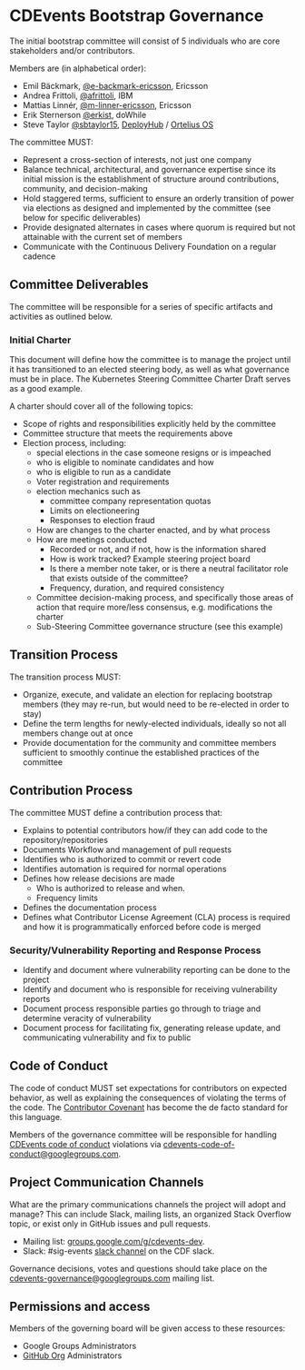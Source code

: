 # CDEvents Bootstrap Governance

The initial bootstrap committee will consist of 5 individuals who are core stakeholders and/or contributors.

Members are (in alphabetical order):

* Emil Bäckmark, [@e-backmark-ericsson](https://github.com/e-backmark-ericsson), Ericsson
* Andrea Frittoli, [@afrittoli](https://github.com/afrittoli), IBM
* Mattias Linnér, [@m-linner-ericsson](https://github.com/m-linner-ericsson), Ericsson
* Erik Sternerson [@erkist](https://github.com/erkist), doWhile
* Steve Taylor [@sbtaylor15](https://github.com/sbtaylor15), [DeployHub](https://www.deployhub.com) / [Ortelius OS](https://ortelius.io)

The committee MUST:

* Represent a cross-section of interests, not just one company
* Balance technical, architectural, and governance expertise since its initial mission is the establishment of structure around contributions, community, and decision-making
* Hold staggered terms, sufficient to ensure an orderly transition of power via elections as designed and implemented by the committee (see below for specific deliverables)
* Provide designated alternates in cases where quorum is required but not attainable with the current set of members
* Communicate with the Continuous Delivery Foundation on a regular cadence

## Committee Deliverables

The committee will be responsible for a series of specific artifacts and activities as outlined below.

### Initial Charter

This document will define how the committee is to manage the project until it has transitioned to an elected steering body, as well as what governance must be in place.
The Kubernetes Steering Committee Charter Draft serves as a good example.

A charter should cover all of the following topics:

* Scope of rights and responsibilities explicitly held by the committee
* Committee structure that meets the requirements above
* Election process, including:
  * special elections in the case someone resigns or is impeached
  * who is eligible to nominate candidates and how
  * who is eligible to run as a candidate
  * Voter registration and requirements
  * election mechanics such as
    * committee company representation quotas
    * Limits on electioneering
    * Responses to election fraud
  * How are changes to the charter enacted, and by what process
  * How are meetings conducted
    * Recorded or not, and if not, how is the information shared
    * How is work tracked? Example steering project board
    * Is there a member note taker, or is there a neutral facilitator role that exists outside of the committee?
    * Frequency, duration, and required consistency
  * Committee decision-making process, and specifically those areas of action that require more/less consensus, e.g. modifications the charter
  * Sub-Steering Committee governance structure (see this example)

## Transition Process

The transition process MUST:

* Organize, execute, and validate an election for replacing bootstrap members (they may re-run, but would need to be re-elected in order to stay)
* Define the term lengths for newly-elected individuals, ideally so not all members change out at once
* Provide documentation for the community and committee members sufficient to smoothly continue the established practices of the committee

## Contribution Process

The committee MUST define a contribution process that:

* Explains to potential contributors how/if they can add code to the repository/repositories
* Documents Workflow and management of pull requests
* Identifies who is authorized to commit or revert code
* Identifies automation is required for normal operations
* Defines how release decisions are made
  * Who is authorized to release and when.
  * Frequency limits
* Defines the documentation process
* Defines what Contributor License Agreement (CLA) process is required and how it is programmatically enforced before code is merged

### Security/Vulnerability Reporting and Response Process

* Identify and document where vulnerability reporting can be done to the project
* Identify and document who is responsible for receiving vulnerability reports
* Document process responsible parties go through to triage and determine veracity of vulnerability
* Document process for facilitating fix, generating release update, and communicating vulnerability and fix to public

## Code of Conduct

The code of conduct MUST set expectations for contributors on expected behavior, as well as explaining the consequences of violating the terms of the code.
The [Contributor Covenant](https://www.contributor-covenant.org) has become the de facto standard for this language.

Members of the governance committee will be responsible for handling [CDEvents code of conduct](https://github.com/cdevents/.github/blob/main/docs/CODE_OF_CONDUCT.md)
violations via cdevents-code-of-conduct@googlegroups.com.

## Project Communication Channels

What are the primary communications channels the project will adopt and manage?
This can include Slack, mailing lists, an organized Stack Overflow topic, or exist only in GitHub issues and pull requests.

* Mailing list: [groups.google.com/g/cdevents-dev](https://groups.google.com/g/cdevents-dev).
* Slack: #sig-events [slack channel](https://cdeliveryfdn.slack.com/archives/C0151BTKEJX) on the CDF slack.

Governance decisions, votes and questions should take place on the cdevents-governance@googlegroups.com mailing list.

## Permissions and access

Members of the governing board will be given access to these resources:

* Google Groups Administrators
* [GitHub Org](https://github.com/cdevents) Administrators

